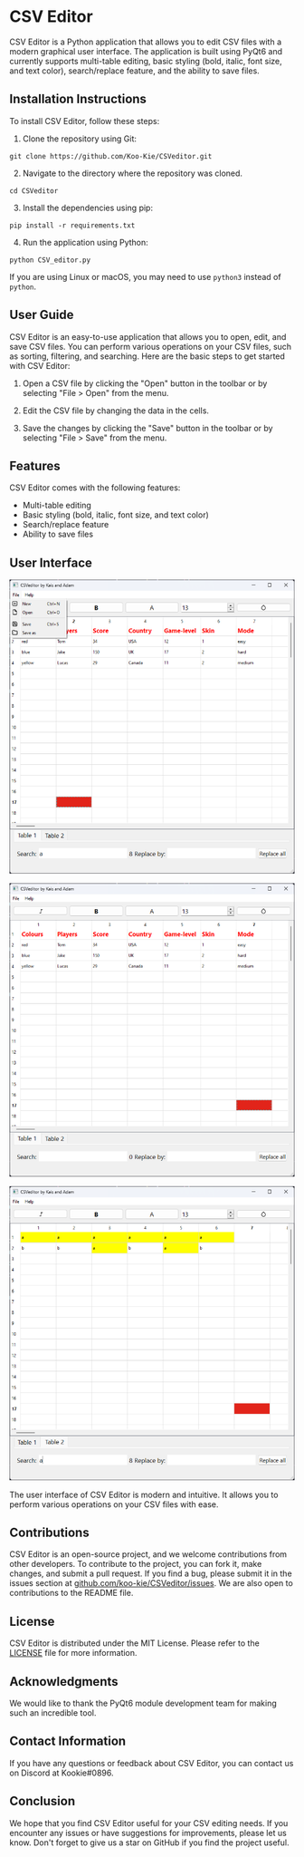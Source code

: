 # CSV Editor

CSV Editor is a Python application that allows you to edit CSV files with a modern graphical user interface. The application is built using PyQt6 and currently supports multi-table editing, basic styling (bold, italic, font size, and text color), search/replace feature, and the ability to save files.

## Installation Instructions

To install CSV Editor, follow these steps:

1. Clone the repository using Git:

```
git clone https://github.com/Koo-Kie/CSVeditor.git
```

2. Navigate to the directory where the repository was cloned.

```
cd CSVeditor
```

3. Install the dependencies using pip:

```
pip install -r requirements.txt
```

4. Run the application using Python:

```
python CSV_editor.py
```

If you are using Linux or macOS, you may need to use `python3` instead of `python`.

## User Guide

CSV Editor is an easy-to-use application that allows you to open, edit, and save CSV files. You can perform various operations on your CSV files, such as sorting, filtering, and searching. Here are the basic steps to get started with CSV Editor:

1. Open a CSV file by clicking the "Open" button in the toolbar or by selecting "File > Open" from the menu.

2. Edit the CSV file by changing the data in the cells.

3. Save the changes by clicking the "Save" button in the toolbar or by selecting "File > Save" from the menu.

## Features

CSV Editor comes with the following features:

- Multi-table editing
- Basic styling (bold, italic, font size, and text color)
- Search/replace feature
- Ability to save files

## User Interface

![Image 1](/images/image%20(1).png)

![Image 2](/images/image%20(2).png)

![Image 3](/images/image%20(3).png)

The user interface of CSV Editor is modern and intuitive. It allows you to perform various operations on your CSV files with ease.

## Contributions

CSV Editor is an open-source project, and we welcome contributions from other developers. To contribute to the project, you can fork it, make changes, and submit a pull request. If you find a bug, please submit it in the issues section at [github.com/koo-kie/CSVeditor/issues](https://github.com/koo-kie/CSVeditor/issues). We are also open to contributions to the README file.

## License

CSV Editor is distributed under the MIT License. Please refer to the [LICENSE](/LICENSE) file for more information.

## Acknowledgments

We would like to thank the PyQt6 module development team for making such an incredible tool.

## Contact Information

If you have any questions or feedback about CSV Editor, you can contact us on Discord at Kookie#0896.

## Conclusion

We hope that you find CSV Editor useful for your CSV editing needs. If you encounter any issues or have suggestions for improvements, please let us know. Don't forget to give us a star on GitHub if you find the project useful.
